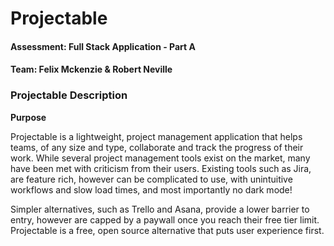 # Projectable 
#### Assessment: Full Stack Application - Part A
#### Team: Felix Mckenzie & Robert Neville 
### Projectable Description 
**Purpose**

Projectable is a lightweight, project management application that helps teams, of any size and type, collaborate and track the progress of their work. While several project management tools exist on the market, many have been met with criticism from their users. Existing tools such as Jira, are feature rich, however can be complicated to use, with unintuitive workflows and slow load times, and most importantly no dark mode! 

Simpler alternatives, such as Trello and Asana, provide a lower barrier to entry, however are capped by a paywall once you reach their free tier limit. Projectable is a free, open source alternative that puts user experience first.


 
